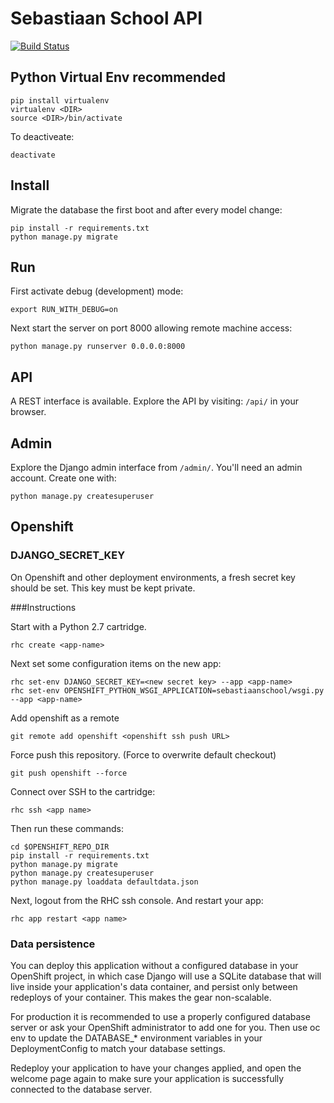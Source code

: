 # Sebastiaan School API
[![Build Status](https://travis-ci.org/sebastiaanschool/sebastiaanschool-backend.svg?branch=master)](https://travis-ci.org/sebastiaanschool/sebastiaanschool-backend)

## Python Virtual Env recommended
```
pip install virtualenv
virtualenv <DIR>
source <DIR>/bin/activate
```

To deactiveate:
```
deactivate
```

## Install

Migrate the database the first boot and after every model change:

```
pip install -r requirements.txt
python manage.py migrate
```

## Run
First activate debug (development) mode:
```
export RUN_WITH_DEBUG=on
```

Next start the server on port 8000 allowing remote machine access:

```
python manage.py runserver 0.0.0.0:8000
```

## API

A REST interface is available. Explore the API by visiting: `/api/` in your browser.

## Admin

Explore the Django admin interface from `/admin/`. You'll need an admin account. Create one with:

```
python manage.py createsuperuser
```

## Openshift

### DJANGO_SECRET_KEY

On Openshift and other deployment environments, a fresh secret key should be set. This key must be kept private.

###Instructions

Start with a Python 2.7 cartridge.
```
rhc create <app-name>
```

Next set some configuration items on the new app:
```
rhc set-env DJANGO_SECRET_KEY=<new secret key> --app <app-name>
rhc set-env OPENSHIFT_PYTHON_WSGI_APPLICATION=sebastiaanschool/wsgi.py --app <app-name>
```

Add openshift as a remote
```
git remote add openshift <openshift ssh push URL>
```

Force push this repository. (Force to overwrite default checkout)
```
git push openshift --force
```

Connect over SSH to the cartridge:
```
rhc ssh <app name>
```

Then run these commands:
```
cd $OPENSHIFT_REPO_DIR
pip install -r requirements.txt
python manage.py migrate
python manage.py createsuperuser
python manage.py loaddata defaultdata.json
```
Next, logout from the RHC ssh console. And restart your app:
```
rhc app restart <app name>
```

### Data persistence

You can deploy this application without a configured database in your OpenShift project, in which case Django will use a SQLite database that will live inside your application's data container, and persist only between redeploys of your container. This makes the gear non-scalable.

For production it is recommended to use a properly configured database server or ask your OpenShift administrator to add one for you. Then use oc env to update the DATABASE_* environment variables in your DeploymentConfig to match your database settings.

Redeploy your application to have your changes applied, and open the welcome page again to make sure your application is successfully connected to the database server.
